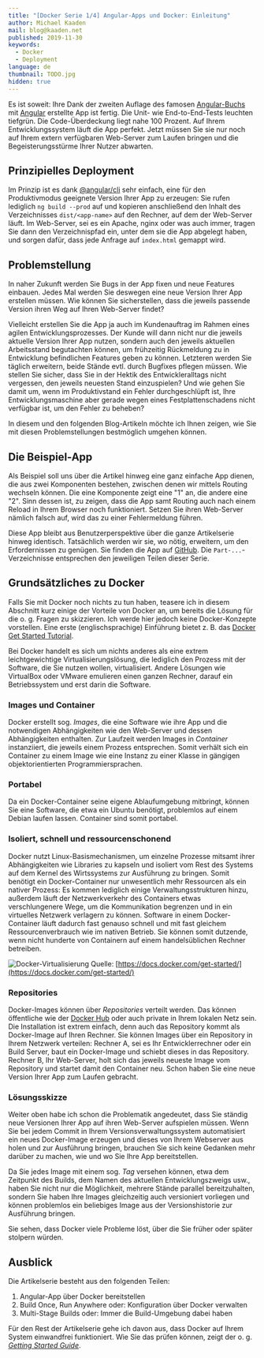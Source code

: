```yaml
---
title: "[Docker Serie 1/4] Angular-Apps und Docker: Einleitung"
author: Michael Kaaden
mail: blog@kaaden.net
published: 2019-11-30
keywords:
  - Docker
  - Deployment
language: de
thumbnail: TODO.jpg
hidden: true 
---
```


Es ist soweit: Ihre Dank der zweiten Auflage des famosen
[Angular-Buchs](https://angular-buch.com/) mit [Angular](https://angular.io/)
erstellte App ist fertig. Die Unit- wie End-to-End-Tests leuchten tiefgrün. Die
Code-Überdeckung liegt nahe 100 Prozent. Auf Ihrem Entwicklungssystem läuft die
App perfekt. Jetzt müssen Sie sie nur noch auf Ihrem extern verfügbaren
Web-Server zum Laufen bringen und die Begeisterungsstürme Ihrer Nutzer abwarten.

## Prinzipielles Deployment

Im Prinzip ist es dank [@angular/cli](https://cli.angular.io/) sehr einfach,
eine für den Produktivmodus geeignete Version Ihrer App zu erzeugen: Sie rufen
lediglich `ng build --prod` auf und kopieren anschließend den Inhalt des
Verzeichnisses `dist/<app-name>` auf den Rechner, auf dem der Web-Server läuft.
Im Web-Server, sei es ein Apache, nginx oder was auch immer, tragen Sie dann den
Verzeichnispfad ein, unter dem sie die App abgelegt haben, und sorgen dafür,
dass jede Anfrage auf `index.html` gemappt wird.

## Problemstellung

In naher Zukunft werden Sie Bugs in der App fixen und neue Features einbauen.
Jedes Mal werden Sie deswegen eine neue Version Ihrer App erstellen müssen. Wie
können Sie sicherstellen, dass die jeweils passende Version ihren Weg auf Ihren
Web-Server findet?

Vielleicht erstellen Sie die App ja auch im Kundenauftrag im Rahmen eines agilen
Entwicklungsprozesses. Der Kunde will dann nicht nur die jeweils aktuelle
Version Ihrer App nutzen, sondern auch den jeweils aktuellen Arbeitsstand
begutachten können, um frühzeitig Rückmeldung zu in Entwicklung befindlichen
Features geben zu können. Letzteren werden Sie täglich erweitern, beide Stände
evtl. durch Bugfixes pflegen müssen. Wie stellen Sie sicher, dass Sie in der
Hektik des Entwickleralltags nicht vergessen, den jeweils neuesten Stand
einzuspielen? Und wie gehen Sie damit um, wenn im Produktivstand ein Fehler
durchgeschlüpft ist, Ihre Entwicklungsmaschine aber gerade wegen eines
Festplattenschadens nicht verfügbar ist, um den Fehler zu beheben?

In diesem und den folgenden Blog-Artikeln möchte ich Ihnen zeigen, wie Sie mit
diesen Problemstellungen bestmöglich umgehen können.

## Die Beispiel-App

Als Beispiel soll uns über die Artikel hinweg eine ganz einfache App dienen, die
aus zwei Komponenten bestehen, zwischen denen wir mittels Routing wechseln
können. Die eine Komponente zeigt eine "1" an, die andere eine "2". Sinn dessen
ist, zu zeigen, dass die App samt Routing auch nach einem Reload in Ihrem
Browser noch funktioniert. Setzen Sie ihren Web-Server nämlich falsch auf, wird
das zu einer Fehlermeldung führen.

Diese App bleibt aus Benutzerperspektive über die ganze Artikelserie hinweg
identisch. Tatsächlich werden wir sie, wo nötig, erweitern, um den
Erfordernissen zu genügen. Sie finden die App auf
[GitHub](https://github.com/MichaelKaaden/dockerized-app). Die
`Part-...`-Verzeichnisse entsprechen den jeweiligen Teilen dieser Serie.

## Grundsätzliches zu Docker

Falls Sie mit Docker noch nichts zu tun haben, teasere ich in diesem Abschnitt
kurz einige der Vorteile von Docker an, um bereits die Lösung für die o. g.
Fragen zu skizzieren. Ich werde hier jedoch keine Docker-Konzepte vorstellen.
Eine erste (englischsprachige) Einführung bietet z. B. das
[Docker Get Started Tutorial](https://docs.docker.com/get-started/).

Bei Docker handelt es sich um nichts anderes als eine extrem leichtgewichtige
Virtualisierungslösung, die lediglich den Prozess mit der Software, die Sie
nutzen wollen, virtualisiert. Andere Lösungen wie VirtualBox oder VMware
emulieren einen ganzen Rechner, darauf ein Betriebssystem und erst darin die
Software.

### Images und Container

Docker erstellt sog. _Images_, die eine Software wie ihre App und die
notwendigen Abhängigkeiten wie den Web-Server und dessen Abhängigkeiten
enthalten. Zur Laufzeit werden Images in _Container_ instanziiert, die jeweils
einem Prozess entsprechen. Somit verhält sich ein Container zu einem Image wie
eine Instanz zu einer Klasse in gängigen objektorientierten Programmiersprachen.

### Portabel

Da ein Docker-Container seine eigene Ablaufumgebung mitbringt, können Sie eine
Software, die etwa ein Ubuntu benötigt, problemlos auf einem Debian laufen
lassen. Container sind somit portabel.

### Isoliert, schnell und ressourcenschonend

Docker nutzt Linux-Basismechanismen, um einzelne Prozesse mitsamt ihrer
Abhängigkeiten wie Libraries zu kapseln und isoliert vom Rest des Systems auf
dem Kernel des Wirtssystems zur Ausführung zu bringen. Somit benötigt ein
Docker-Container nur unwesentlich mehr Ressourcen als ein nativer Prozess: Es
kommen lediglich einige Verwaltungsstrukturen hinzu, außerdem läuft der
Netzwerkverkehr des Containers etwas verschlungenere Wege, um die Kommunikation
begrenzen und in ein virtuelles Netzwerk verlagern zu können. Software in einem
Docker-Container läuft dadurch fast genauso schnell und mit fast gleichem
Ressourcenverbrauch wie im nativen Betrieb. Sie können somit dutzende, wenn
nicht hunderte von Containern auf einem handelsüblichen Rechner betreiben.

![Docker-Virtualisierung](https://docs.docker.com/images/VM%402x.png) Quelle:
[https://docs.docker.com/get-started/](https://docs.docker.com/get-started/)

### Repositories

Docker-Images können über _Repositories_ verteilt werden. Das können öffentliche
wie der [Docker Hub](https://hub.docker.com/) oder auch private in Ihrem lokalen
Netz sein. Die Installation ist extrem einfach, denn auch das Repository kommt
als Docker-Image auf Ihren Rechner. Sie können Images über ein Repository in
Ihrem Netzwerk verteilen: Rechner A, sei es Ihr Entwicklerrechner oder ein Build
Server, baut ein Docker-Image und schiebt dieses in das Repository. Rechner B,
Ihr Web-Server, holt sich das jeweils neueste Image vom Repository und startet
damit den Container neu. Schon haben Sie eine neue Version Ihrer App zum Laufen
gebracht.

### Lösungsskizze

Weiter oben habe ich schon die Problematik angedeutet, dass Sie ständig neue
Versionen Ihrer App auf ihren Web-Server aufspielen müssen. Wenn Sie bei jedem
Commit in Ihrem Versionsverwaltungssystem automatisiert ein neues Docker-Image
erzeugen und dieses von Ihrem Webserver aus holen und zur Ausführung bringen,
brauchen Sie sich keine Gedanken mehr darüber zu machen, wie und wo Sie Ihre App
bereitstellen.

Da Sie jedes Image mit einem sog. _Tag_ versehen können, etwa dem Zeitpunkt des
Builds, dem Namen des aktuellen Entwicklungszweigs usw., haben Sie nicht nur die
Möglichkeit, mehrere Stände parallel bereitzuhalten, sondern Sie haben Ihre
Images gleichzeitig auch versioniert vorliegen und können problemlos ein
beliebiges Image aus der Versionshistorie zur Ausführung bringen.

Sie sehen, dass Docker viele Probleme löst, über die Sie früher oder später
stolpern würden.

## Ausblick

Die Artikelserie besteht aus den folgenden Teilen:

1. Angular-App über Docker bereitstellen
2. Build Once, Run Anywhere oder: Konfiguration über Docker verwalten
3. Multi-Stage Builds oder: Immer die Build-Umgebung dabei haben

Für den Rest der Artikelserie gehe ich davon aus, dass Docker auf Ihrem System
einwandfrei funktioniert. Wie Sie das prüfen können, zeigt der o. g. [_Getting
Started Guide_](https://docs.docker.com/get-started/#test-docker-installation).

